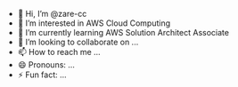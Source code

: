 - 👋 Hi, I’m @zare-cc
- 👀 I’m interested in AWS Cloud Computing
- 🌱 I’m currently learning AWS Solution Architect Associate
- 💞️ I’m looking to collaborate on ...
- 📫 How to reach me ...
- 😄 Pronouns: ...
- ⚡ Fun fact: ...

<!---
zare-cc/zare-cc is a ✨ special ✨ repository because its `README.md` (this file) appears on your GitHub profile.
You can click the Preview link to take a look at your changes.
--->
